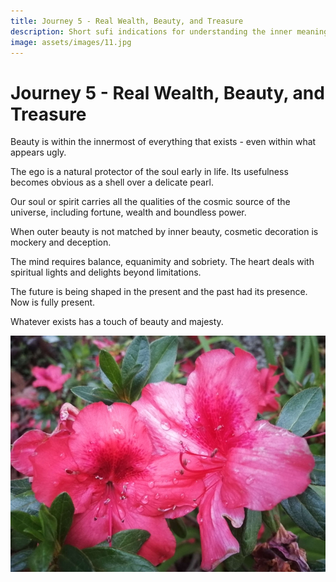 ```yaml
---
title: Journey 5 - Real Wealth, Beauty, and Treasure
description: Short sufi indications for understanding the inner meaning of lasting wealth, beauty and the treasure of your own heart.
image: assets/images/11.jpg
---
```


# Journey 5 - Real Wealth, Beauty, and Treasure

Beauty is within the innermost of everything that exists - even within what appears ugly.  

The ego is a natural protector of the soul early in life. Its usefulness becomes obvious as a shell over a delicate pearl.  

Our soul or spirit carries all the qualities of the cosmic source of the universe, including fortune, wealth and boundless power.  

When outer beauty is not matched by inner beauty, cosmetic decoration is mockery and deception.  

The mind requires balance, equanimity and sobriety. The heart deals with spiritual lights and delights beyond limitations.  

The future is being shaped in the present and the past had its presence. Now is fully present.  

Whatever exists has a touch of beauty and majesty. 

![](../../assets/images/11.jpg)  
